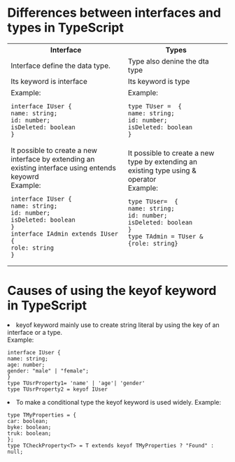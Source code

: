 <h1>Differences between interfaces and types in TypeScript</h1>



<table >
  <tr>
    <th>Interface</th>
    <th>Types</th>

  </tr>
  <tr>
    <td>Interface define the data type.</td>
    <td>Type also denine the dta type </td>

  </tr>
  <tr>
    <td>Its keyword is interface</td>
    <td>Its keyword is type</td>

  </tr>
  <tr>
    <td>Example:
      
    interface IUser {
    name: string;
    id: number;
    isDeleted: boolean
    }
  </td>
    <td>
      Example:
      
    type TUser =  {
    name: string;
    id: number;
    isDeleted: boolean
    }
   </td>

  </tr>
  
  <tr>
    <td>It possible to create a new interface by extending an existing interface using entends keyowrd</br>
    Example:
    
    interface IUser {
    name: string;
    id: number;
    isDeleted: boolean
    }
    interface IAdmin extends IUser {
    role: string
    }
  </td>
  
  <td>It possible to create a new type by extending an existing type using & operator </br>
    Example:
      
    type TUser=  {
    name: string;
    id: number;
    isDeleted: boolean
    }
    type TAdmin = TUser & {role: string}
  </br>
  </td>
  </tr>
</table>

<h1>Causes of using the keyof keyword in TypeScript</h1>
<li>
  keyof keyword mainly use to create string literal by using the key of an interface or a type. </br>
  Example:
  
    interface IUser {
    name: string;
    age: number;
    gender: "male" | "female";
    }
    type TUsrProperty1= 'name' | 'age'| 'gender'
    type TUsrProperty2 = keyof IUser
</li>
<li>
  To make a conditional type the keyof keyword is used widely.
  Example:
    
    type TMyProperties = {
    car: boolean;
    byke: boolean;
    truk: boolean; 
    }; 
    type TCheckProperty<T> = T extends keyof TMyProperties ? "Found" : null;

</li>

